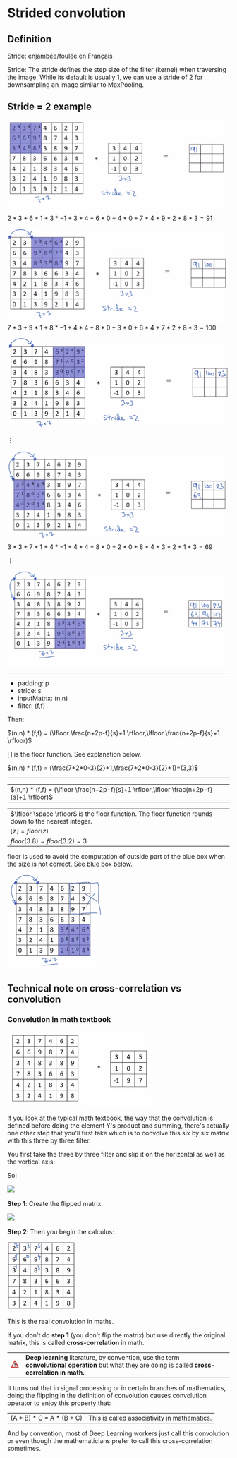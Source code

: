 # Strided convolution

## Definition

Stride: enjambée/foulée en Français

Stride: The stride defines the step size of the filter (kernel) when traversing the image. While its default is usually 1, we can use a stride of 2 for downsampling an image similar to MaxPooling.
## Stride = 2 example

![](img/screenshot_from_2019-01-30_15-35-29.png)
$2*3+6*1+3*-1+3*4+6*0+4*0+7*4+9*2+8*3=91$

![](img/screenshot_from_2019-01-30_15-37-59.png)
$7*3+9*1+8*-1+4*4+8*0+3*0+6*4+7*2+8*3=100$

![](img/screenshot_from_2019-01-30_15-42-04.png)

$\vdots$

![](img/screenshot_from_2019-01-30_15-45-37.png)
$3*3+7*1+4*-1+4*4+8*0+2*0+8*4+3*2+1*3=69$

$\vdots$

![](img/screenshot_from_2019-01-30_15-59-53.png)


----

- padding: p
- stride: s
- inputMatrix: (n,n)
- filter: (f,f)


Then:

$(n,n) * (f,f) = (\lfloor \frac{n+2p-f}{s}+1 \rfloor,\lfloor \frac{n+2p-f}{s}+1 \rfloor)$

$\lfloor \rfloor$ is the floor function. See explanation below.

$(n,n) * (f,f) = (\frac{7+2*0-3}{2}+1,\frac{7+2*0-3}{2}+1)=(3,3)$

----

|                                                                                           |
|-------------------------------------------------------------------------------------------|
| $(n,n) * (f,f) = (\lfloor \frac{n+2p-f}{s}+1 \rfloor,\lfloor \frac{n+2p-f}{s}+1 \rfloor)$ |

|                                                                                                        |
|--------------------------------------------------------------------------------------------------------|
| $\lfloor \space \rfloor$ is the floor function. The floor function rounds down to the nearest integer. |
| $\lfloor z \rfloor = floor(z)$ |
| $floor(3.8)=floor(3.2)=3$ |

floor is used to avoid the computation of outside part of the blue box when the size is not correct. See blue box below. 

![](img/screenshot_from_2019-01-30_16-40-23.png)

## Technical note on cross-correlation vs convolution

### Convolution in math textbook

![](img/screenshot_from_2019-01-30_18-08-56.png)

If you look at the typical math textbook, the way that the convolution is defined before doing the element Y's product and summing, there's actually one other step that you'll first take which is to convolve this six by six matrix with this three by three filter. 

You first take the three by three filter and slip it on the horizontal as well as the vertical axis:

So:

<img src="../img/screenshot_from_2019-01-30_18-45-43.png" width="100" />

__Step 1__: Create the flipped matrix:

<img src="../img/screenshot_from_2019-01-30_18-46-00.png" width="100" />

__Step 2__: Then you begin the calculus:

![](img/screenshot_from_2019-01-30_18-50-23.png)

This is the real convolution in maths.

If you don't do **step 1** (you don't flip the matrix) but use directly the original matrix, this is called **cross-correlation** in math.

|                 |   |                                                                                                                                                        |
|-----------------|---|--------------------------------------------------------------------------------------------------------------------------------------------------------|
| ![](img/warning.png) | **Deep learning** literature, by convention, use the term **convolutional operation** but what they are doing is called **cross-correlation in math.** |

It turns out that in signal processing or in certain branches of mathematics, doing the flipping in the definition of convolution causes convolution operator to enjoy this property that:

|                            |                                              |
|----------------------------|----------------------------------------------|
| (A * B) * C =  A * (B * C) | This is called associativity in mathematics. |

And by convention, most of Deep Learning workers just call this convolution or even though the mathematicians prefer to call this cross-correlation sometimes.